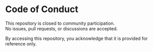 # Code of Conduct

This repository is closed to community participation.  
No issues, pull requests, or discussions are accepted.

By accessing this repository, you acknowledge that it is provided for reference only.